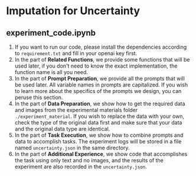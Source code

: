 # Imputation for Uncertainty

## experiment_code.ipynb

1. If you want to run our code, please install the dependencies according to `requirement.txt` and fill in your openai key first.
2. In the part of **Related Functions**, we provide some functions that will be used later, if you don't need to know the exact implementation, the function name is all you need.
3. In the part of **Prompt Preparation**, we provide all the prompts that will be used later. All variable names in prompts are capitalized. If you wish to learn more about the specifics of the prompts we design, you can peruse this section.
4. In the part of **Data Preparation**, we show how to get the required data and images from the experimental materials folder `./experiment_material`. If you wish to replace the data with your own, check the type of the original data first and make sure that your data and the original data type are identical.
5. In the part of **Task Execution**, we show how to combine prompts and data to accomplish tasks. The experiment logs will be stored in a file named `uncertainty.json` in the same directory.
6. In the part of **Additional Experience**, we show code that accomplishes the task using only text and no images, and the results of the experiment are also recorded in the `uncertainty.json`.
